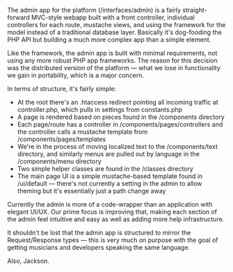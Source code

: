 The admin app for the platform (/interfaces/admin) is a fairly straight-forward MVC-style webapp 
built with a front controller, individual controllers for each route, mustache views, and using the 
framework for the model instead of a traditional database layer. Basically it's dog-fooding the PHP 
API but building a much more complex app than a simple element. 

Like the framework, the admin app is built with minimal requirements, not using any more robust PHP 
app frameworks. The reason for this decision was the distributed version of the platform — what we 
lose in functionality we gain in portability, which is a major concern. 

In terms of structure, it's fairly simple: 

 - At the root there's an .htaccess redirect pointing all incoming traffic at controller.php, which 
 pulls in settings from constants.php 
 - A page is rendered based on pieces found in the /components directory
 - Each page/route has a controller in /components/pages/controllers and the controller calls a 
 mustache template from /components/pages/templates
 - We're in the process of moving localized text to the /components/text directory, and similarly 
 menus are pulled out by language in the /components/menu directory
 - Two simple helper classes are found in the /classes directory
 - The main page UI is a simple mustache-based template found in /ui/default — there's not currently 
 a setting in the admin to allow theming but it's essentially just a path change away   

Currently the admin is more of a code-wrapper than an application with elegant UI/UX. Our prime 
focus is improving that, making each section of the admin feel intuitive and easy as well as adding 
more help infrastructure. 

It shouldn't be lost that the admin app is structured to mirror the Request/Response types — this is 
very much on purpose with the goal of getting musicians and developers speaking the same language. 

Also, Jackson.